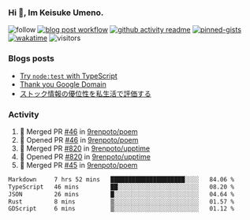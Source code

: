 ### Hi 👋, Im Keisuke Umeno.

<!--
**9renpoto/9renpoto** is a ✨ _special_ ✨ repository because its `README.md` (this file) appears on your GitHub profile.

Here are some ideas to get you started:

- 🔭 I’m currently working on ...
- 🌱 I’m currently learning ...
- 👯 I’m looking to collaborate on ...
- 🤔 I’m looking for help with ...
- 💬 Ask me about ...
- 📫 How to reach me: ...
- 😄 Pronouns: ...
- ⚡ Fun fact: ...
-->

![follow](https://img.shields.io/github/followers/9renpoto?label=Follow&style=social)
[![blog post workflow](https://github.com/9renpoto/9renpoto/actions/workflows/blog.yml/badge.svg)](https://github.com/9renpoto/9renpoto/actions/workflows/blog.yml)
[![github activity readme](https://github.com/9renpoto/9renpoto/actions/workflows/activity.yml/badge.svg)](https://github.com/9renpoto/9renpoto/actions/workflows/activity.yml)
[![pinned-gists](https://github.com/9renpoto/9renpoto/actions/workflows/pin-gist.yml/badge.svg)](https://github.com/9renpoto/9renpoto/actions/workflows/pin-gist.yml)
[![wakatime](https://github.com/9renpoto/9renpoto/actions/workflows/waka-readme-status.yml/badge.svg)](https://github.com/9renpoto/9renpoto/actions/workflows/waka-readme-status.yml)
![visitors](https://komarev.com/ghpvc/?username=9renpoto&label=Profile%20views&color=0e75b6&style=flat)

### Blogs posts

<!-- BLOG-POST-LIST:START -->
- [Try `node:test` with TypeScript](https://9renpoto.win/entry/2023/07/23/node-test-runner)
- [Thank you Google Domain](https://9renpoto.win/entry/2023/07/08/new-domain)
- [ストック情報の優位性を私生活で評価する](https://9renpoto.win/entry/2023/05/28/stock)
<!-- BLOG-POST-LIST:END -->

### Activity

<!--START_SECTION:activity-->
1. 🎉 Merged PR [#46](https://github.com/9renpoto/poem/pull/46) in [9renpoto/poem](https://github.com/9renpoto/poem)
2. 💪 Opened PR [#46](https://github.com/9renpoto/poem/pull/46) in [9renpoto/poem](https://github.com/9renpoto/poem)
3. 🎉 Merged PR [#820](https://github.com/9renpoto/upptime/pull/820) in [9renpoto/upptime](https://github.com/9renpoto/upptime)
4. 💪 Opened PR [#820](https://github.com/9renpoto/upptime/pull/820) in [9renpoto/upptime](https://github.com/9renpoto/upptime)
5. 🎉 Merged PR [#45](https://github.com/9renpoto/poem/pull/45) in [9renpoto/poem](https://github.com/9renpoto/poem)
<!--END_SECTION:activity-->

<!--START_SECTION:waka-->

```txt
Markdown     7 hrs 52 mins   █████████████████████░░░░   84.06 %
TypeScript   46 mins         ██░░░░░░░░░░░░░░░░░░░░░░░   08.20 %
JSON         26 mins         █░░░░░░░░░░░░░░░░░░░░░░░░   04.64 %
Rust         8 mins          ▒░░░░░░░░░░░░░░░░░░░░░░░░   01.57 %
GDScript     6 mins          ▒░░░░░░░░░░░░░░░░░░░░░░░░   01.12 %
```

<!--END_SECTION:waka-->
